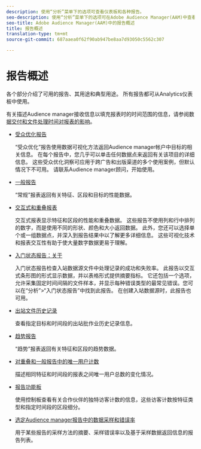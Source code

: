 ```yaml
---
description: 使用“分析”菜单下的选项可查看仪表板和各种报告。
seo-description: 使用“分析”菜单下的选项可在Adobe Audience Manager(AAM)中查看仪表板和各种报告。
seo-title: Adobe Audience Manager(AAM)中的报告概述
title: 报告概述
translation-type: tm+mt
source-git-commit: 687aaea0f62f90ab947be8aa7d93050c5562c307

---
```



# 报告概述

各个部分介绍了可用的报告、其用途和典型用途。 所有报告都可从Analytics仪表板中使用。

有关描述Audience manager接收信息以填充报表时的时间范围的信息，请参阅数 [据交付和文件处理时间对报表的影响](/help/using/reference/reporting-file-transfer-timeframe.md)。

* [受众优化报告](/help/using/reporting/audience-optimization-reports/audience-optimization-reports.md)

   “受众优化”报告使用数据可视化方法返回Audience manager帐户中目标的相关信息。 在每个报告中，您几乎可以单击任何数据点来返回有关该项目的详细信息。 这些受众优化洞察可应用于跨广告和出版渠道的多个使用案例，但默认情况下不可用。 请联系Audience manager顾问，开始使用。

* [一般报告](/help/using/reporting/general-reports.md)

   “常规”报表返回有关特征、区段和目标的性能数据。

* [交互式和重叠报表](/help/using/reporting/dynamic-reports/dynamic-reports.md)

   交互式报表显示特征和区段的性能和重叠数据。 这些报告不使用列和行中排列的数字，而是使用不同的形状、颜色和大小返回数据。 此外，您还可以选择单个或一组数据点，并深入到报告结果中以了解更多详细信息。 这些可视化技术和报表交互性有助于使大量数字数据更易于理解。

* [入门状态报告：关于](/help/using/reporting/onboarding-status-report.md)

   入门状态报告检查入站数据源文件中处理记录的成功和失败率。 此报告以交互式条形图的形式显示数据，并以表格形式提供摘要指标。 它还包括一个选项，允许采集固定时间间隔的文件样本，并显示每种错误类型的最常见错误。您可以在“分析”&gt;“入门状态报告”中找到此报告。 在创建入站数据源时，此报告也可用。

* [出站文件历史记录](/help/using/reporting/outbound-history-report.md)

   查看指定目标和时间段的出站批作业历史记录信息。

* [趋势报告](/help/using/reporting/trend-reports.md)

   “趋势”报表返回有关特征和区段的趋势数据。

* [对重叠和一般报告中的唯一用户计数](/help/using/reporting/unique-user-counts.md)

   描述相同特征和时间段的报表之间唯一用户总数的变化情况。

* [报告功能板](/help/using/reporting/trend-reports.md)

   使用控制板查看有关合作伙伴的独特访客计数的信息，这些访客计数按特征类型和指定时间段的区段细分。

* [选定Audience manager报告中的数据采样和错误率](/help/using/reporting/report-sampling.md)

   用于某些报告的采样方法的摘要、采样错误率以及基于采样数据返回信息的报告列表。

